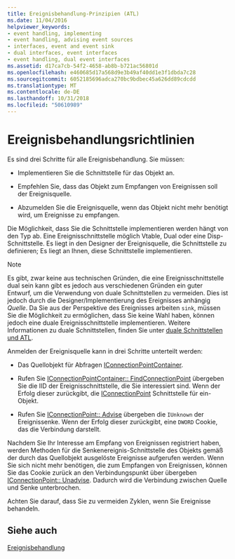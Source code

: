```yaml
---
title: Ereignisbehandlung-Prinzipien (ATL)
ms.date: 11/04/2016
helpviewer_keywords:
- event handling, implementing
- event handling, advising event sources
- interfaces, event and event sink
- dual interfaces, event interfaces
- event handling, dual event interfaces
ms.assetid: d17ca7cb-54f2-4658-ab8b-b721ac56801d
ms.openlocfilehash: e460685d17a568d9e3b49af40dd1e3f1dbda7c28
ms.sourcegitcommit: 6052185696adca270bc9bdbec45a626dd89cdcdd
ms.translationtype: MT
ms.contentlocale: de-DE
ms.lasthandoff: 10/31/2018
ms.locfileid: "50610989"
---
```

# <a name="event-handling-principles"></a>Ereignisbehandlungsrichtlinien

Es sind drei Schritte für alle Ereignisbehandlung. Sie müssen:

- Implementieren Sie die Schnittstelle für das Objekt an.

- Empfehlen Sie, dass das Objekt zum Empfangen von Ereignissen soll der Ereignisquelle.

- Abzumelden Sie die Ereignisquelle, wenn das Objekt nicht mehr benötigt wird, um Ereignisse zu empfangen.

Die Möglichkeit, dass Sie die Schnittstelle implementieren werden hängt von den Typ ab. Eine Ereignisschnittstelle möglich Vtable, Dual oder eine Disp-Schnittstelle. Es liegt in den Designer der Ereignisquelle, die Schnittstelle zu definieren; Es liegt an Ihnen, diese Schnittstelle implementieren.

> [!NOTE]
>  Es gibt, zwar keine aus technischen Gründen, die eine Ereignisschnittstelle dual sein kann gibt es jedoch aus verschiedenen Gründen ein guter Entwurf, um die Verwendung von duale Schnittstellen zu vermeiden. Dies ist jedoch durch die Designer/Implementierung des Ereignisses anhängig *Quelle*. Da Sie aus der Perspektive des Ereignisses arbeiten `sink`, müssen Sie die Möglichkeit zu ermöglichen, dass Sie keine Wahl haben, können jedoch eine duale Ereignisschnittstelle implementieren. Weitere Informationen zu duale Schnittstellen, finden Sie unter [duale Schnittstellen und ATL](../atl/dual-interfaces-and-atl.md).

Anmelden der Ereignisquelle kann in drei Schritte unterteilt werden:

- Das Quellobjekt für Abfragen [IConnectionPointContainer](/windows/desktop/api/ocidl/nn-ocidl-iconnectionpointcontainer).

- Rufen Sie [IConnectionPointContainer:: FindConnectionPoint](/windows/desktop/api/ocidl/nf-ocidl-iconnectionpointcontainer-findconnectionpoint) übergeben Sie die IID der Ereignisschnittstelle, die Sie interessiert sind. Wenn der Erfolg dieser zurückgibt, die [IConnectionPoint](/windows/desktop/api/ocidl/nn-ocidl-iconnectionpoint) Schnittstelle für ein-Objekt.

- Rufen Sie [IConnectionPoint:: Advise](/windows/desktop/api/ocidl/nf-ocidl-iconnectionpoint-advise) übergeben die `IUnknown` der Ereignissenke. Wenn der Erfolg dieser zurückgibt, eine `DWORD` Cookie, das die Verbindung darstellt.

Nachdem Sie Ihr Interesse am Empfang von Ereignissen registriert haben, werden Methoden für die Senkenereignis-Schnittstelle des Objekts gemäß der durch das Quellobjekt ausgelöste Ereignisse aufgerufen werden. Wenn Sie sich nicht mehr benötigen, die zum Empfangen von Ereignissen, können Sie das Cookie zurück an den Verbindungspunkt über übergeben [IConnectionPoint:: Unadvise](/windows/desktop/api/ocidl/nf-ocidl-iconnectionpoint-unadvise). Dadurch wird die Verbindung zwischen Quelle und Senke unterbrochen.

Achten Sie darauf, dass Sie zu vermeiden Zyklen, wenn Sie Ereignisse behandeln.

## <a name="see-also"></a>Siehe auch

[Ereignisbehandlung](../atl/event-handling-and-atl.md)

